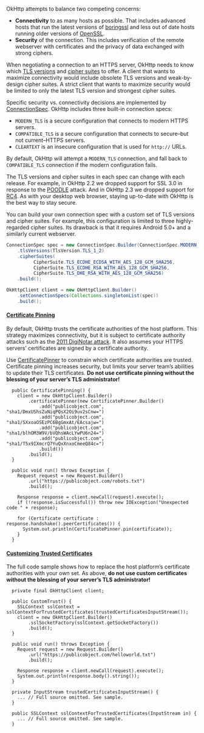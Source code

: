 OkHttp attempts to balance two competing concerns:

 * **Connectivity** to as many hosts as possible. That includes advanced hosts that run the latest versions of [boringssl](https://boringssl.googlesource.com/boringssl/) and less out of date hosts running older versions of [OpenSSL](https://www.openssl.org/).
 * **Security** of the connection. This includes verification of the remote webserver with certificates and the privacy of data exchanged with strong ciphers.

When negotiating a connection to an HTTPS server, OkHttp needs to know which [TLS versions](http://square.github.io/okhttp/3.x/okhttp/okhttp3/TlsVersion.html) and [cipher suites](http://square.github.io/okhttp/3.x/okhttp/okhttp3/CipherSuite.html) to offer. A client that wants to maximize connectivity would include obsolete TLS versions and weak-by-design cipher suites. A strict client that wants to maximize security would be limited to only the latest TLS version and strongest cipher suites.

Specific security vs. connectivity decisions are implemented by [ConnectionSpec](http://square.github.io/okhttp/3.x/okhttp/okhttp3/ConnectionSpec.html). OkHttp includes three built-in connection specs:

 * `MODERN_TLS` is a secure configuration that connects to modern HTTPS servers.
 * `COMPATIBLE_TLS` is a secure configuration that connects to secure–but not current–HTTPS servers.
 * `CLEARTEXT` is an insecure configuration that is used for `http://` URLs.

By default, OkHttp will attempt a `MODERN_TLS` connection, and fall back to `COMPATIBLE_TLS` connection if the modern configuration fails.

The TLS versions and cipher suites in each spec can change with each release. For example, in OkHttp 2.2 we dropped support for SSL 3.0 in response to the [POODLE](http://googleonlinesecurity.blogspot.ca/2014/10/this-poodle-bites-exploiting-ssl-30.html) attack. And in OkHttp 2.3 we dropped support for [RC4](http://en.wikipedia.org/wiki/RC4#Security). As with your desktop web browser, staying up-to-date with OkHttp is the best way to stay secure.

You can build your own connection spec with a custom set of TLS versions and cipher suites. For example, this configuration is limited to three highly-regarded cipher suites. Its drawback is that it requires Android 5.0+ and a similarly current webserver.

```java
ConnectionSpec spec = new ConnectionSpec.Builder(ConnectionSpec.MODERN_TLS)  
    .tlsVersions(TlsVersion.TLS_1_2)
    .cipherSuites(
          CipherSuite.TLS_ECDHE_ECDSA_WITH_AES_128_GCM_SHA256,
          CipherSuite.TLS_ECDHE_RSA_WITH_AES_128_GCM_SHA256,
          CipherSuite.TLS_DHE_RSA_WITH_AES_128_GCM_SHA256)
    .build();

OkHttpClient client = new OkHttpClient.Builder() 
    .setConnectionSpecs(Collections.singletonList(spec))
    .build();
```

#### [Certificate Pinning](https://github.com/square/okhttp/blob/master/samples/guide/src/main/java/okhttp3/recipes/CertificatePinning.java)

By default, OkHttp trusts the certificate authorities of the host platform. This strategy maximizes connectivity, but it is subject to certificate authority attacks such as the [2011 DigiNotar attack](http://www.computerworld.com/article/2510951/cybercrime-hacking/hackers-spied-on-300-000-iranians-using-fake-google-certificate.html). It also assumes your HTTPS servers’ certificates are signed by a certificate authority.

Use [CertificatePinner](http://square.github.io/okhttp/3.x/okhttp/okhttp3/CertificatePinner.html) to constrain which certificate authorities are trusted. Certificate pinning increases security, but limits your server team’s abilities to update their TLS certificates. **Do not use certificate pinning without the blessing of your server’s TLS administrator!**

```
  public CertificatePinning() {
    client = new OkHttpClient.Builder()
        .certificatePinner(new CertificatePinner.Builder()
            .add("publicobject.com", "sha1/DmxUShsZuNiqPQsX2Oi9uv2sCnw=")
            .add("publicobject.com", "sha1/SXxoaOSEzPC6BgGmxAt/EAcsajw=")
            .add("publicobject.com", "sha1/blhOM3W9V/bVQhsWAcLYwPU6n24=")
            .add("publicobject.com", "sha1/T5x9IXmcrQ7YuQxXnxoCmeeQ84c=")
            .build())
        .build();
  }

  public void run() throws Exception {
    Request request = new Request.Builder()
        .url("https://publicobject.com/robots.txt")
        .build();

    Response response = client.newCall(request).execute();
    if (!response.isSuccessful()) throw new IOException("Unexpected code " + response);

    for (Certificate certificate : response.handshake().peerCertificates()) {
      System.out.println(CertificatePinner.pin(certificate));
    }
  }
```

#### [Customizing Trusted Certificates](https://github.com/square/okhttp/blob/master/samples/guide/src/main/java/okhttp3/recipes/CustomTrust.java)

The full code sample shows how to replace the host platform’s certificate authorities with your own set. As above, **do not use custom certificates without the blessing of your server’s TLS administrator!**

```
  private final OkHttpClient client;

  public CustomTrust() {
    SSLContext sslContext = sslContextForTrustedCertificates(trustedCertificatesInputStream());
    client = new OkHttpClient.Builder()
        .sslSocketFactory(sslContext.getSocketFactory())
        .build();
  }

  public void run() throws Exception {
    Request request = new Request.Builder()
        .url("https://publicobject.com/helloworld.txt")
        .build();

    Response response = client.newCall(request).execute();
    System.out.println(response.body().string());
  }

  private InputStream trustedCertificatesInputStream() {
    ... // Full source omitted. See sample.
  }

  public SSLContext sslContextForTrustedCertificates(InputStream in) {
    ... // Full source omitted. See sample.
  }
```
